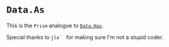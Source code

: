 # `Data.As`

This is the `Prism` analogue to [`Data.Has`](https://github.com/winterland1989/data-has).

Special thanks to ``jle` `` for making sure I'm not a stupid coder.
